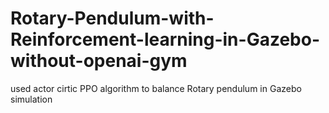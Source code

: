 # Rotary-Pendulum-with-Reinforcement-learning-in-Gazebo-without-openai-gym
used actor cirtic PPO algorithm to balance Rotary pendulum in Gazebo simulation
